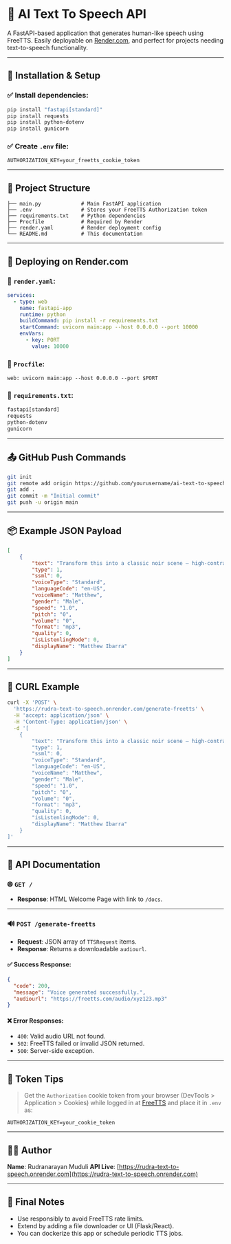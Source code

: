 # 🔡 AI Text To Speech API

A FastAPI-based application that generates human-like speech using FreeTTS. Easily deployable on [Render.com](https://render.com), and perfect for projects needing text-to-speech functionality.

---

##

## 🔧 Installation & Setup

### ✅ Install dependencies:

```bash
pip install "fastapi[standard]"
pip install requests
pip install python-dotenv
pip install gunicorn
```

### ✅ Create `.env` file:

```env
AUTHORIZATION_KEY=your_freetts_cookie_token
```

---

##

## 📂 Project Structure

```
├── main.py             # Main FastAPI application
├── .env                # Stores your FreeTTS Authorization token
├── requirements.txt    # Python dependencies
├── Procfile            # Required by Render
├── render.yaml         # Render deployment config
└── README.md           # This documentation
```

---

##

## 🚀 Deploying on Render.com

### 📄 `render.yaml`:

```yaml
services:
  - type: web
    name: fastapi-app
    runtime: python
    buildCommand: pip install -r requirements.txt
    startCommand: uvicorn main:app --host 0.0.0.0 --port 10000
    envVars:
      - key: PORT
        value: 10000
```

### 📄 `Procfile`:

```procfile
web: uvicorn main:app --host 0.0.0.0 --port $PORT
```

### 📄 `requirements.txt`:

```txt
fastapi[standard]
requests
python-dotenv
gunicorn
```

---

##

## 📤 GitHub Push Commands

```bash
git init
git remote add origin https://github.com/yourusername/ai-text-to-speech.git
git add .
git commit -m "Initial commit"
git push -u origin main
```

---

##

## 📦 Example JSON Payload

```json
[
    {
        "text": "Transform this into a classic noir scene — high-contrast black and white, sharp shadows, foggy ambiance, and vintage film grain for my YouTube channel logo",
        "type": 1,
        "ssml": 0,
        "voiceType": "Standard",
        "languageCode": "en-US",
        "voiceName": "Matthew",
        "gender": "Male",
        "speed": "1.0",
        "pitch": "0",
        "volume": "0",
        "format": "mp3",
        "quality": 0,
        "isListenlingMode": 0,
        "displayName": "Matthew Ibarra"
    }
]
```

---

##

## 🧪 CURL Example

```bash
curl -X 'POST' \
  'https://rudra-text-to-speech.onrender.com/generate-freetts' \
  -H 'accept: application/json' \
  -H 'Content-Type: application/json' \
  -d '[
    {
        "text": "Transform this into a classic noir scene — high-contrast black and white, sharp shadows, foggy ambiance, and vintage film grain for my YouTube channel logo",
        "type": 1,
        "ssml": 0,
        "voiceType": "Standard",
        "languageCode": "en-US",
        "voiceName": "Matthew",
        "gender": "Male",
        "speed": "1.0",
        "pitch": "0",
        "volume": "0",
        "format": "mp3",
        "quality": 0,
        "isListenlingMode": 0,
        "displayName": "Matthew Ibarra"
    }
]'
```

---

##

## 📁 API Documentation

### 🌐 `GET /`

* **Response**: HTML Welcome Page with link to `/docs`.

---

### 🔊 `POST /generate-freetts`

* **Request**: JSON array of `TTSRequest` items.
* **Response**: Returns a downloadable `audiourl`.

#### ✅ Success Response:

```json
{
  "code": 200,
  "message": "Voice generated successfully.",
  "audiourl": "https://freetts.com/audio/xyz123.mp3"
}
```

#### ❌ Error Responses:

* `400`: Valid audio URL not found.
* `502`: FreeTTS failed or invalid JSON returned.
* `500`: Server-side exception.

---

##

## 🔐 Token Tips

> Get the `Authorization` cookie token from your browser (DevTools > Application > Cookies) while logged in at [FreeTTS](https://freetts.com) and place it in `.env` as:

```env
AUTHORIZATION_KEY=your_cookie_token
```

---

##

## 👨‍💻 Author

**Name**: Rudranarayan Muduli
**API Live**: [https://rudra-text-to-speech.onrender.com](https://rudra-text-to-speech.onrender.com)

---

##

## 📌 Final Notes

* Use responsibly to avoid FreeTTS rate limits.
* Extend by adding a file downloader or UI (Flask/React).
* You can dockerize this app or schedule periodic TTS jobs.
